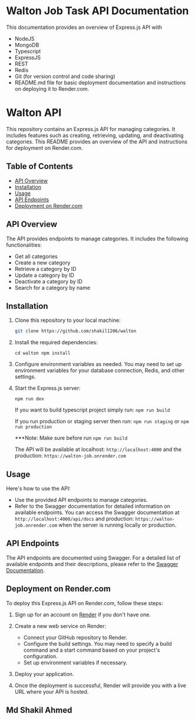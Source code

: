 # Walton Job Task API Documentation

This documentation provides an overview of  Express.js API with 
-  NodeJS
-   MongoDB
-   Typescript
-   ExpressJS
-   REST
-   Redis
-   Git (for version control and code sharing)
-   README.md file for basic deployment documentation and instructions on deploying it to Render.com.

# Walton API

This repository contains an Express.js API for managing categories. It includes features such as creating, retrieving, updating, and deactivating categories. This README provides an overview of the API and instructions for deployment on Render.com.

## Table of Contents

- [API Overview](#api-overview)
- [Installation](#installation)
- [Usage](#usage)
- [API Endpoints](#api-endpoints)
- [Deployment on Render.com](#deployment-on-rendercom)

## API Overview

The API provides endpoints to manage categories. It includes the following functionalities:

- Get all categories
- Create a new category
- Retrieve a category by ID
- Update a category by ID
- Deactivate a category by ID
- Search for a category by name

## Installation

1. Clone this repository to your local machine:

   ```bash
   git clone https://github.com/shakil1206/walton
2.  Install the required dependencies:
        
    `cd walton npm install` 
    
3.  Configure environment variables as needed. You may need to set up environment variables for your database connection, Redis, and other settings.
    
4.  Start the Express.js server:
    
    `npm run dev` 
    
    If you want to build typescript project simply run:
    `npm run build`
    
    If you run production or staging server then run:
    `npm run staging` or `npm run production`
    
    ***Note: Make sure before run `npm run build`
    
    The API will be available at localhost: `http://localhost:4000` and the production: 	`https://walton-job.onrender.com`
    
## Usage

Here's how to use the API:

-   Use the provided API endpoints to manage categories.
-   Refer to the Swagger documentation for detailed information on available endpoints. You can access the Swagger documentation at `http://localhost:4000/api/docs` and production: `https://walton-job.onrender.com` when the server is running locally or production.

## API Endpoints

The API endpoints are documented using Swagger. For a detailed list of available endpoints and their descriptions, please refer to the [Swagger Documentation](https://chat.openai.com/c/4361c7a4-a970-4521-b7f0-b1bb994064ea#).

## Deployment on Render.com

To deploy this Express.js API on Render.com, follow these steps:

1.  Sign up for an account on [Render](https://render.com/) if you don't have one.
    
2.  Create a new web service on Render:
    
    -   Connect your GitHub repository to Render.
    -   Configure the build settings. You may need to specify a build command and a start command based on your project's configuration.
    -   Set up environment variables if necessary.
3.  Deploy your application.
    
4.  Once the deployment is successful, Render will provide you with a live URL where your API is hosted.
   
## Md Shakil Ahmed
